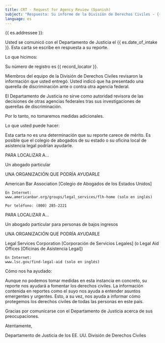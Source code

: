 ```yaml
---
title: CRT - Request for Agency Review (Spanish)
subject: "Respuesta: Su informe de la División de Derechos Civiles - {{ record_locator }} de la Sección {{ es.section_name }}"
language: es
---
```

{{ es.addressee }}:

Usted se comunicó con el Departamento de Justicia el {{ es.date_of_intake }}. Esta carta se escribe en respuesta a su reporte.

Lo que hicimos:

Su número de registro es {{ record_locator }}.

Miembros del equipo de la División de Derechos Civiles revisaron la información que usted entregó. Usted indicó que ha presentado una querella de discriminación ante o contra otra agencia federal.

El Departamento de Justicia no sirve como autoridad revisora de las decisiones de otras agencias federales tras sus investigaciones de querellas de discriminación.

Por lo tanto, no tomaremos medidas adicionales.

Lo que usted puede hacer:

Esta carta no es una determinación que su reporte carece de mérito. Es posible que el colegio de abogados de su estado o su oficina local de asistencia legal podrían ayudarle.

PARA LOCALIZAR A...

Un abogado particular

UNA ORGANIZACIÓN QUE PODRÍA AYUDARLE

American Bar Association [Colegio de Abogados de los Estados Unidos]

    En Internet:
    www.americanbar.org/groups/legal_services/flh-home (solo en inglés)

    Por teléfono: (800) 285-2221

PARA LOCALIZAR A...

Un abogado particular para personas de bajos ingresos

UNA ORGANIZACIÓN QUE PODRÍA AYUDARLE

Legal Services Corporation [Corporación de Servicios Legales] (o Legal Aid Offices [Oficinas de Asistencia Legal])

    En Internet:
    www.lsc.gov/find-legal-aid (solo en inglés)


Cómo nos ha ayudado:

Aunque no podemos tomar medidas en esta instancia en concreto, su reporte nos ayudará a fomentar los derechos civiles. La información contenida en reportes como el suyo nos ayuda a entender asuntos emergentes y urgentes. Esto, a su vez, nos ayuda a informar cómo protegemos los derechos civiles de todas las personas en este país.

Gracias por comunicarse con el Departamento de Justicia acerca de sus preocupaciones.

Atentamente,

Departamento de Justicia de los EE. UU.
División de Derechos Civiles
